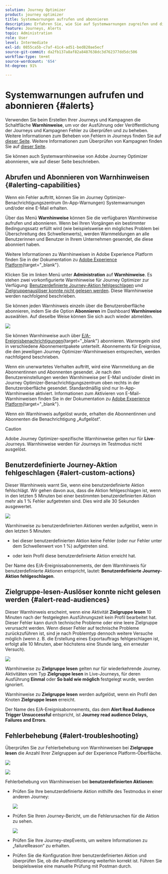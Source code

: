 ```yaml
---
solution: Journey Optimizer
product: journey optimizer
title: Systemwarnungen aufrufen und abonnieren
description: Erfahren Sie, wie Sie auf Systemwarnungen zugreifen und diese abonnieren können
feature: Journeys, Alerts
topic: Administration
role: User
level: Intermediate
exl-id: 0855ca5b-c7af-41c4-ad51-bed820ae5ecf
source-git-commit: da2fb137a8af82a8487638dc3d762377dd5dc506
workflow-type: tm+mt
source-wordcount: '654'
ht-degree: 91%

---
```


# Systemwarnungen aufrufen und abonnieren {#alerts}

Verwenden Sie beim Erstellen Ihrer Journeys und Kampagnen die Schaltfläche **Warnhinweise**, um vor der Ausführung oder Veröffentlichung der Journeys und Kampagnen Fehler zu überprüfen und zu beheben. Weitere Informationen zum Beheben von Fehlern in Journeys finden Sie auf [dieser Seite](../building-journeys/troubleshooting.md). Weitere Informationen zum Überprüfen von Kampagnen finden Sie auf [dieser Seite](../campaigns/review-activate-campaign.md).

Sie können auch Systemwarnhinweise von Adobe Journey Optimizer abonnieren, wie auf dieser Seite beschrieben.

## Abrufen und Abonnieren von Warnhinweisen {#alerting-capabilities}

Wenn ein Fehler auftritt, können Sie im Journey Optimizer-Benachrichtigungszentrum (In-App-Warnungen) Systemwarnungen und/oder eine E-Mail erhalten.

Über das Menü **Warnhinweise** können Sie die verfügbaren Warnhinweise aufrufen und abonnieren. Wenn bei Ihren Vorgängen ein bestimmter Bedingungssatz erfüllt wird (wie beispielsweise ein mögliches Problem bei Überschreitung des Schwellenwerts), werden Warnmeldungen an alle Benutzerinnen und Benutzer in Ihrem Unternehmen gesendet, die diese abonniert haben.

<!--These messages can repeat over a pre-defined time interval until the alert has been resolved.-->

Weitere Informationen zu Warnhinweisen in Adobe Experience Platform finden Sie in der Dokumentation zu [Adobe Experience Platform](https://experienceleague.adobe.com/docs/experience-platform/observability/alerts/overview.html?lang=de){target="_blank"}.

Klicken Sie im linken Menü unter **Administration** auf **Warnhinweise**. Es stehen zwei vorkonfigurierte Warnhinweise für Journey Optimizer zur Verfügung: [Benutzerdefinierte Journey-Aktion fehlgeschlagen](#alert-custom-actions) und [Zielgruppenauslöser konnte nicht gelesen werden](#alert-read-audiences). Diese Warnhinweise werden nachfolgend beschrieben.

Sie können jeden Warnhinweis einzeln über die Benutzeroberfläche abonnieren, indem Sie die Option **Abonnieren** im Dashboard **Warnhinweise** auswählen. Auf dieselbe Weise können Sie sich auch wieder abmelden.

![](assets/alert-subscribe.png)

Sie können Warnhinweise auch über [E/A-Ereignisbenachrichtigungen](https://experienceleague.adobe.com/docs/experience-platform/observability/alerts/subscribe.html?lang=de){target="_blank"} abonnieren. Warnregeln sind in verschiedene Abonnementpakete unterteilt. Abonnements für Ereignisse, die den jeweiligen Journey Optimizer-Warnhinweisen entsprechen, werden nachfolgend beschrieben.

Wenn ein unerwartetes Verhalten auftritt, wird eine Warnmeldung an die Abonnentinnen und Abonnenten gesendet. Je nach den Benutzereinstellungen werden Warnhinweise per E-Mail und/oder direkt im Journey Optimizer-Benachrichtigungszentrum oben rechts in der Benutzeroberfläche gesendet. Standardmäßig sind nur In-App-Warnhinweise aktiviert. Informationen zum Aktivieren von E-Mail-Warnhinweisen finden Sie in der Dokumentation zu [Adobe Experience Platform](https://experienceleague.adobe.com/docs/experience-platform/observability/alerts/ui.html?lang=de#enable-email-alerts){target="_blank"}.

Wenn ein Warnhinweis aufgelöst wurde, erhalten die Abonnentinnen und Abonnenten die Benachrichtigung „Aufgelöst“.

>[!CAUTION]
>
>Adobe Journey Optimizer-spezifische Warnhinweise gelten nur für **Live**-Journeys. Warnhinweise werden für Journeys im Testmodus nicht ausgelöst.

## Benutzerdefinierte Journey-Aktion fehlgeschlagen {#alert-custom-actions}

Dieser Warnhinweis warnt Sie, wenn eine benutzerdefinierte Aktion fehlschlägt. Wir gehen davon aus, dass die Aktion fehlgeschlagen ist, wenn in den letzten 5 Minuten bei einer bestimmten benutzerdefinierten Aktion mehr als 1 % Fehler aufgetreten sind. Dies wird alle 30 Sekunden ausgewertet.

![](assets/alerts-custom-action.png)

Warnhinweise zu benutzerdefinierten Aktionen werden aufgelöst, wenn in den letzten 5 Minuten:

* bei dieser benutzerdefinierten Aktion keine Fehler (oder nur Fehler unter dem Schwellenwert von 1 %) aufgetreten sind.

* oder kein Profil diese benutzerdefinierte Aktion erreicht hat.

Der Name des E/A-Ereignissabonnements, der dem Warnhinweis für benutzerdefinierte Aktionen entspricht, lautet: **Benutzerdefinierte Journey-Aktion fehlgeschlagen**.

## Zielgruppe-lesen-Auslöser konnte nicht gelesen werden {#alert-read-audiences}

Dieser Warnhinweis erscheint, wenn eine Aktivität **Zielgruppe lesen** 10 Minuten nach der festgelegten Ausführungszeit kein Profil bearbeitet hat. Dieser Fehler kann durch technische Probleme oder eine leere Zielgruppe verursacht werden. Wenn dieser Fehler auf technische Probleme zurückzuführen ist, sind je nach Problemtyp dennoch weitere Versuche möglich (wenn z. B. die Erstellung eines Exportauftrags fehlgeschlagen ist, erfolgt alle 10 Minuten, aber höchstens eine Stunde lang, ein erneuter Versuch).

![](assets/alerts1.png)

Warnhinweise zu **Zielgruppe lesen** gelten nur für wiederkehrende Journey. Aktivitäten vom Typ **Zielgruppe lesen** in Live-Journeys, für deren Ausführung **Einmal** oder **So bald wie möglich** festgelegt wurde, werden ignoriert.

Warnhinweise zu **Zielgruppe lesen** werden aufgelöst, wenn ein Profil den Knoten **Zielgruppe lesen** erreicht.

Der Name des E/A-Ereignisabonnements, das dem **Alert Read Audience Trigger Unsuccessful** entspricht, ist **Journey read audience Delays, Failures and Errors**.

## Fehlerbehebung {#alert-troubleshooting}

Überprüfen Sie zur Fehlerbehebung von Warnhinweisen bei **Zielgruppe lesen** die Anzahl Ihrer Zielgruppen auf der Experience Platform-Oberfläche.

![](assets/alert-troubleshooting-0.png)

![](assets/alert-troubleshooting-1.png)

Fehlerbehebung von Warnhinweisen bei **benutzerdefinierten Aktionen**:

* Prüfen Sie Ihre benutzerdefinierte Aktion mithilfe des Testmodus in einer anderen Journey:

  ![](assets/alert-troubleshooting-2.png)

* Prüfen Sie Ihren Journey-Bericht, um die Fehlerursachen für die Aktion zu sehen.

  ![](assets/alert-troubleshooting-3.png)

* Prüfen Sie Ihre Journey-stepEvents, um weitere Informationen zu „failureReason“ zu erhalten.

* Prüfen Sie die Konfiguration Ihrer benutzerdefinierten Aktion und überprüfen Sie, ob die Authentifizierung weiterhin korrekt ist. Führen Sie beispielsweise eine manuelle Prüfung mit Postman durch.
